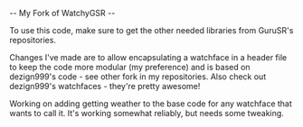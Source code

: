 -- My Fork of WatchyGSR --

To use this code, make sure to get the other needed libraries from GuruSR's repositories.

Changes I've made are to allow encapsulating a watchface in a header file to keep the code more modular (my preference) and is based on dezign999's code - see other fork in my repositories.  Also check out dezign999's watchfaces - they're pretty awesome!

Working on adding getting weather to the base code for any watchface that wants to call it. It's working somewhat reliably, but needs some tweaking.
